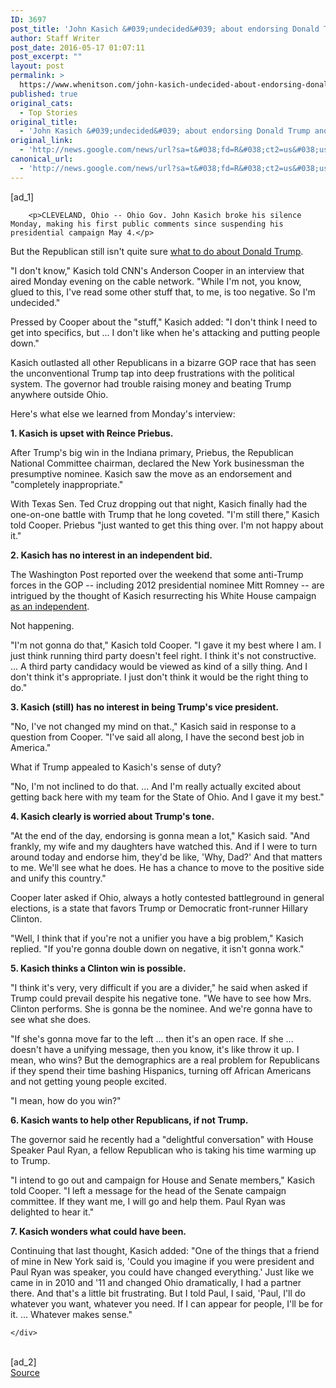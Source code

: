 ```yaml
---
ID: 3697
post_title: 'John Kasich &#039;undecided&#039; about endorsing Donald Trump and angry with Reince Priebus &#8211; cleveland.com'
author: Staff Writer
post_date: 2016-05-17 01:07:11
post_excerpt: ""
layout: post
permalink: >
  https://www.whenitson.com/john-kasich-undecided-about-endorsing-donald-trump-and-angry-with-reince-priebus-cleveland-com/
published: true
original_cats:
  - Top Stories
original_title:
  - 'John Kasich &#039;undecided&#039; about endorsing Donald Trump and angry with Reince Priebus - cleveland.com'
original_link:
  - 'http://news.google.com/news/url?sa=t&#038;fd=R&#038;ct2=us&#038;usg=AFQjCNEeTtw-A9HYdbaROzg4t4Pe3dv6wg&#038;clid=c3a7d30bb8a4878e06b80cf16b898331&#038;cid=52779108097196&#038;ei=vm46V8CNOsnOhAGMv5OgBw&#038;url=http://www.cleveland.com/open/index.ssf/2016/05/john_kasich_undecided_about_en.html'
canonical_url:
  - 'http://news.google.com/news/url?sa=t&#038;fd=R&#038;ct2=us&#038;usg=AFQjCNEeTtw-A9HYdbaROzg4t4Pe3dv6wg&#038;clid=c3a7d30bb8a4878e06b80cf16b898331&#038;cid=52779108097196&#038;ei=vm46V8CNOsnOhAGMv5OgBw&#038;url=http://www.cleveland.com/open/index.ssf/2016/05/john_kasich_undecided_about_en.html'
---
```

 [ad_1]
<br><div readability="170.33291192583">

		
		

		<p>CLEVELAND, Ohio -- Ohio Gov. John Kasich broke his silence Monday, making his first public comments since suspending his presidential campaign May 4.</p>
<p>But the Republican still isn't quite sure <a href="http://www.cleveland.com/open/index.ssf/2016/05/next_up_for_john_kasich_decidi.html">what to do about Donald Trump</a>.</p>
<p>"I don't know," Kasich told CNN's Anderson Cooper in an interview that aired Monday evening on the cable network. "While I'm not, you know, glued to this, I've read some other stuff that, to me, is too negative. So I'm undecided."</p>
<p>Pressed by Cooper about the "stuff," Kasich added: "I don't think I need to get into specifics, but ... I don't like when he's attacking and putting people down."</p>
<p>Kasich outlasted all other Republicans in a bizarre GOP race that has seen the unconventional Trump tap into deep frustrations with the political system. The governor had trouble raising money and beating Trump anywhere outside Ohio.</p>
<p>Here's what else we learned from Monday's interview:</p>
<p><strong>1. Kasich is upset with Reince Priebus.</strong></p>
<p>After Trump's big win in the Indiana primary, Priebus, the Republican National Committee chairman, declared the New York businessman the presumptive nominee. Kasich saw the move as an endorsement and "completely inappropriate."</p>
<p>With Texas Sen. Ted Cruz dropping out that night, Kasich finally had the one-on-one battle with Trump that he long coveted. "I'm still there," Kasich told Cooper. Priebus "just wanted to get this thing over. I'm not happy about it."</p>
<p><strong>2. Kasich has no interest in an independent bid.</strong></p>
<p>The Washington Post reported over the weekend that some anti-Trump forces in the GOP -- including 2012 presidential nominee Mitt Romney -- are intrigued by the thought of Kasich resurrecting his White House campaign <a href="http://www.cleveland.com/open/index.ssf/2016/05/john_kasich_shuts_down_talk_of.html#incart_river_index">as an independent</a>.</p>
<p>Not happening.</p>
<p>"I'm not gonna do that," Kasich told Cooper. "I gave it my best where I am. I just think running third party doesn't feel right. I think it's not constructive. ... A third party candidacy would be viewed as kind of a silly thing. And I don't think it's appropriate. I just don't think it would be the right thing to do."</p>
<p><strong>3. Kasich (still) has no interest in being Trump's vice president.</strong></p>
<p>"No, I've not changed my mind on that.," Kasich said in response to a question from Cooper. "I've said all along, I have the second best job in America."</p>
<p>What if Trump appealed to Kasich's sense of duty?</p>
<p>"No, I'm not inclined to do that. ... And I'm really actually excited about getting back here with my team for the State of Ohio. And I gave it my best."</p>
<p><strong>4. Kasich clearly is worried about Trump's tone.</strong></p>
<p>"At the end of the day, endorsing is gonna mean a lot," Kasich said. "And frankly, my wife and my daughters have watched this. And if I were to turn around today and endorse him, they'd be like, 'Why, Dad?' And that matters to me. We'll see what he does. He has a chance to move to the positive side and unify this country."</p>
<p>Cooper later asked if Ohio, always a hotly contested battleground in general elections, is a state that favors Trump or Democratic front-runner Hillary Clinton.</p>
<p>"Well, I think that if you're not a unifier you have a big problem," Kasich replied. "If you're gonna double down on negative, it isn't gonna work."</p>
<p><strong>5. Kasich thinks a Clinton win is possible.</strong></p>
<p>"I think it's very, very difficult if you are a divider," he said when asked if Trump could prevail despite his negative tone. "We have to see how Mrs. Clinton performs. She is gonna be the nominee. And we're gonna have to see what she does.</p>
<p>"If she's gonna move far to the left ... then it's an open race. If she ... doesn't have a unifying message, then you know, it's like throw it up. I mean, who wins? But the demographics are a real problem for Republicans if they spend their time bashing Hispanics, turning off African Americans and not getting young people excited.</p>
<p>"I mean, how do you win?"</p>
<p><strong>6. Kasich wants to help other Republicans, if not Trump.</strong></p>
<p>The governor said he recently had a "delightful conversation" with House Speaker Paul Ryan, a fellow Republican who is taking his time warming up to Trump.</p>
<p>"I intend to go out and campaign for House and Senate members," Kasich told Cooper. "I left a message for the head of the Senate campaign committee. If they want me, I will go and help them. Paul Ryan was delighted to hear it."</p>
<p><strong>7. Kasich wonders what could have been.</strong></p>
<p>Continuing that last thought, Kasich added: "One of the things that a friend of mine in New York said is, 'Could you imagine if you were president and Paul Ryan was speaker, you could have changed everything.' Just like we came in in 2010 and '11 and changed Ohio dramatically, I had a partner there. And that's a little bit frustrating. But I told Paul, I said, 'Paul, I'll do whatever you want, whatever you need. If I can appear for people, I'll be for it. ... Whatever makes sense."</p>
		
		

		
		

	</div>
<br>[ad_2]
<br><a href="http://news.google.com/news/url?sa=t&#038;fd=R&#038;ct2=us&#038;usg=AFQjCNEeTtw-A9HYdbaROzg4t4Pe3dv6wg&#038;clid=c3a7d30bb8a4878e06b80cf16b898331&#038;cid=52779108097196&#038;ei=vm46V8CNOsnOhAGMv5OgBw&#038;url=http://www.cleveland.com/open/index.ssf/2016/05/john_kasich_undecided_about_en.html">Source </a>